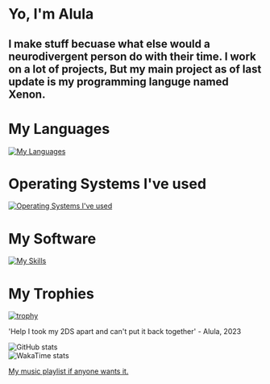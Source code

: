 # Yo, I'm Alula
## I make stuff becuase what else would a neurodivergent person do with their time. I work on a lot of projects, But my main project as of last update is my programming languge named Xenon.

# My Languages
[![My Languages](https://skillicons.dev/icons?i=c,cpp,cs,css,py,rust,html,js,ts,svelte)](https://skillicons.dev)

# Operating Systems I've used
[![Operating Systems I've used](https://skillicons.dev/icons?i=arch,linux,windows,mint,apple)](https://skillicons.dev)

# My Software
[![My Skills](https://skillicons.dev/icons?i=codepen,git,github,neovim,robloxstudio,sublime,unity,unreal,visualstudio,vscode,deno,nodejs)](https://skillicons.dev)

# My Trophies
[![trophy](https://github-profile-trophy.vercel.app/?username=applepiecodes&theme=onedark)](https://github.com/ryo-ma/github-profile-trophy)

'Help I took my 2DS apart and can't put it back together' - Alula, 2023

![GitHub stats](https://github-readme-stats.vercel.app/api?username=applepiecodes&theme=merko&custom_title=Report%20Card)<br>
![WakaTime stats](https://github-readme-stats.vercel.app/api/wakatime?username=ApplePieCodes&theme=merko&custom_title=Time%20Wasted)<br>

<a href="https://open.spotify.com/embed/playlist/5Cxb7ZPQtg6MlHmBJr4tVD?utm_source=generator">My music playlist if anyone wants it.</a>
